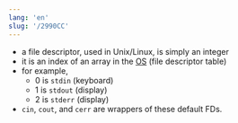 ```yaml
---
lang: 'en'
slug: '/2990CC'
---
```


- a file descriptor, used in Unix/Linux, is simply an integer
- it is an index of an array in the [OS](./../.././docs/pages/OS.md) (file descriptor table)
- for example,
  - 0 is `stdin` (keyboard)
  - 1 is `stdout` (display)
  - 2 is `stderr` (display)
- `cin`, `cout`, and `cerr` are wrappers of these default FDs.

<head>
  <html lang="en-US"/>
</head>
